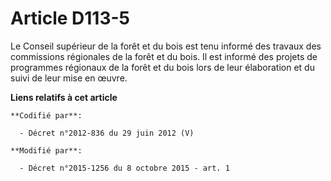 # Article D113-5

Le Conseil supérieur de la forêt et du bois est tenu informé des travaux des commissions régionales de la forêt et du bois.
Il est informé des projets de programmes régionaux de la forêt et du bois lors de leur élaboration et du suivi de leur mise
en œuvre.

**Liens relatifs à cet article**

	**Codifié par**:

	  - Décret n°2012-836 du 29 juin 2012 (V)

	**Modifié par**:

	  - Décret n°2015-1256 du 8 octobre 2015 - art. 1
